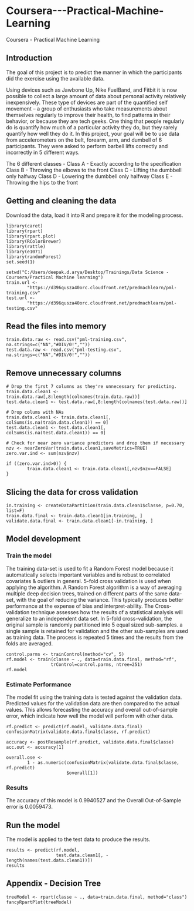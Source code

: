 # Coursera---Practical-Machine-Learning
Coursera - Practical Machine Learning

## Introduction
The goal of this project is to predict the manner in which the participants did the exercise using the available data.

Using devices such as Jawbone Up, Nike FuelBand, and Fitbit it is now possible to collect a large amount of data about personal activity relatively inexpensively. These type of devices are part of the quantified self movement – a group of enthusiasts who take measurements about themselves regularly to improve their health, to find patterns in their behavior, or because they are tech geeks. One thing that people regularly do is quantify how much of a particular activity they do, but they rarely quantify how well they do it. In this project, your goal will be to use data from accelerometers on the belt, forearm, arm, and dumbell of 6 participants. They were asked to perform barbell lifts correctly and incorrectly in 5 different ways.

The 6 different classes - 
Class A - Exactly according to the specification
Class B - Throwing the elbows to the front
Class C - Lifting the dumbbell only halfway
Class D - Lowering the dumbbell only halfway
Class E - Throwing the hips to the front


## Getting and cleaning the data
Download the data, load it into R and prepare it for the modeling process.

```{r}
library(caret)
library(rpart)
library(rpart.plot)
library(RColorBrewer)
library(rattle)
library(e1071)
library(randomForest)
set.seed(1)

setwd("C:/Users/deepak.d.arya/Desktop/Trainings/Data Science - Coursera/Practical Machine learning")
train.url <-
        "https://d396qusza40orc.cloudfront.net/predmachlearn/pml-training.csv"
test.url <- 
        "https://d396qusza40orc.cloudfront.net/predmachlearn/pml-testing.csv"

```

## Read the files into memory 
```{r}
train.data.raw <- read.csv("pml-training.csv", na.strings=c("NA","#DIV/0!",""))
test.data.raw <- read.csv("pml-testing.csv", na.strings=c("NA","#DIV/0!",""))
```

## Remove unnecessary columns
```{r}
# Drop the first 7 columns as they're unnecessary for predicting.
train.data.clean1 <- train.data.raw[,8:length(colnames(train.data.raw))]
test.data.clean1 <- test.data.raw[,8:length(colnames(test.data.raw))]

# Drop colums with NAs
train.data.clean1 <- train.data.clean1[, colSums(is.na(train.data.clean1)) == 0] 
test.data.clean1 <- test.data.clean1[, colSums(is.na(test.data.clean1)) == 0] 

# Check for near zero variance predictors and drop them if necessary
nzv <- nearZeroVar(train.data.clean1,saveMetrics=TRUE)
zero.var.ind <- sum(nzv$nzv)

if ((zero.var.ind>0)) {
        train.data.clean1 <- train.data.clean1[,nzv$nzv==FALSE]
}
```

## Slicing the data for cross validation
```{r}
in.training <- createDataPartition(train.data.clean1$classe, p=0.70, list=F)
train.data.final <- train.data.clean1[in.training, ]
validate.data.final <- train.data.clean1[-in.training, ]
```

## Model development

### Train the model

The training data-set is used to fit a Random Forest model because it automatically selects important variables and is robust to correlated covariates & outliers in general. 5-fold cross validation is used when applying the algorithm. A Random Forest algorithm is a way of averaging multiple deep decision trees, trained on different parts of the same data-set, with the goal of reducing the variance. This typically produces better performance at the expense of bias and interpret-ability. The Cross-validation technique assesses how the results of a statistical analysis will generalize to an independent data set. In 5-fold cross-validation, the original sample is randomly partitioned into 5 equal sized sub-samples. a single sample is retained for validation and the other sub-samples are used as training data. The process is repeated 5 times and the results from the folds are averaged.
```{r}
control.parms <- trainControl(method="cv", 5)
rf.model <- train(classe ~ ., data=train.data.final, method="rf",
                 trControl=control.parms, ntree=251)
rf.model
```

### Estimate Performance

The model fit using the training data is tested against the validation data. Predicted values for the validation data are then compared to the actual values. This allows forecasting the accuracy and overall out-of-sample error, which indicate how well the model will perform with other data.

```{r}
rf.predict <- predict(rf.model, validate.data.final)
confusionMatrix(validate.data.final$classe, rf.predict)
```

```{r}
accuracy <- postResample(rf.predict, validate.data.final$classe)
acc.out <- accuracy[1]

overall.ose <- 
        1 - as.numeric(confusionMatrix(validate.data.final$classe, rf.predict)
                       $overall[1])
```

### Results
The accuracy of this model is 0.9940527 and the Overall Out-of-Sample error is 0.0059473.

## Run the model
The model is applied to the test data to produce the results.

```{r}
results <- predict(rf.model, 
                   test.data.clean1[, -length(names(test.data.clean1))])
results
```

## Appendix - Decision Tree

```{r}
treeModel <- rpart(classe ~ ., data=train.data.final, method="class")
fancyRpartPlot(treeModel)
```
